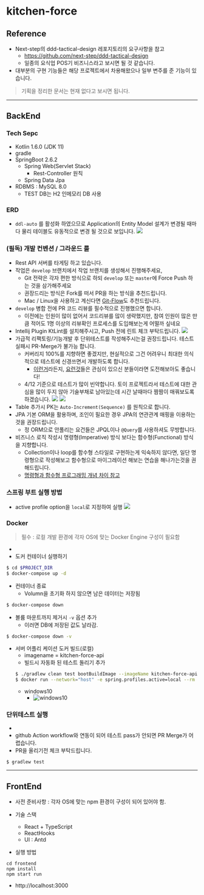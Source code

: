 # kitchen-force

## Reference
* Next-step의 ddd-tactical-design 레포지토리의 요구사항을 참고 
  * https://github.com/next-step/ddd-tactical-design
  * 일종의 요식업 POS기 비즈니스라고 보시면 될 것 같습니다.
* 대부분의 구현 기능들은 해당 프로젝트에서 차용해왔으나 일부 변주를 준 기능이 있습니다.
> 기획을 정리한 문서는 현재 없다고 보시면 됩니다.
---

## BackEnd 

### Tech Sepc
* Kotlin 1.6.0 (JDK 11)
* gradle 
* SpringBoot 2.6.2
  * Spring Web(Servlet Stack)
    * Rest-Controller 원칙
  * Spring Data Jpa
* RDBMS : MySQL 8.0
  * TEST DB는 H2 인메모리 DB 사용

### ERD
* ```ddl-auto``` 를 활성화 하였으므로 Application의 Entity Model 설계가 변경될 때마다 물리 테이블도 유동적으로 변경 될 것으로 보입니다.
![](./image/erd-ver-0.0.1.png)

### (필독) 개발 컨벤션 / 그라운드 룰
* Rest API 서버를 타게팅 하고 있습니다. 
* 작업은 ```develop``` 브랜치에서 작업 브랜치를 생성해서 진행해주세요,
  * Git 전략은 각자 편한 방식으로 하되 ```develop``` 또는 ```master```에 Force Push 하는 것을 삼가해주세요
  * 권장드리는 방식은 Fork를 떠서 PR을 하는 방식을 추천드립니다.
  * Mac / Linux을 사용하고 계신다면 [Git-Flow](https://techblog.woowahan.com/2553/)도 추천드립니다.
* ```develop``` 병합 전에 PR 코드 리뷰를 필수적으로 진행했으면 합니다.
  * 이전에는 인원이 많이 없어서 코드리뷰를 많이 생략했지만, 참여 인원이 많은 만큼 적어도 1명 이상의 리뷰확인 프로세스를 도입해보는게 어떨까 싶네요
* Intellij Plugin KtLint를 설치해주시고, Push 전에 린트 체크 부탁드립니다.
![](./image/ktlint.png)
* 가급적 리팩토링/기능개발 후 단위테스트를 작성해주시는걸 권장드립니다. 테스트실패시 PR-Merge가 불가능 합니다.
  * 커버리지 100%를 지향하면 좋겠지만, 현실적으로 그건 어려우니 최대한 의식적으로 테스트에 신경쓰면서 개발하도록 합니다.
    * [이런거](https://www.youtube.com/watch?v=cVxqrGHxutU)라든지, [요런것](https://www.youtube.com/watch?v=jdlBu2vFv58)들은 관심이 있으신 분들이라면 도전해보아도 좋습니다!
  * 4/12 기준으로 테스트가 많이 빈약합니다. 토이 프로젝트라서 테스트에 대한 관심을 많이 두지 않아 기술부채로 남아있는데 시간 날때마다 짬짬이 매꿔보도록 하겠습니다.
![](./image/github-action-test-break-1.png)
![](./image/github-action-test-break-2.png)
* Table 추가시 PK는 `Auto-Increment(Sequence)` 를 원칙으로 합니다.
* JPA 기본 ORM을 활용하며, 조인이 필요한 경우 JPA의 연관관계 매핑을 이용하는 것을 권장드립니다.
  * 정 ORM으로 안풀리는 요건들은 JPQL이나 ```@Query```를 사용하셔도 무방합니다.
* 비즈니스 로직 작성시 명령형(Imperative) 방식 보다는 함수형(Functional) 방식을 지향합니다.
  * Collection이나 loop를 함수형 스타일로 구현하는게 익숙하지 않다면, 일단 명령형으로 작성해보고 함수형으로 마이그레이션 해보는 연습을 해나가는것을 권해드립니다.  
  * [명령형과 함수형 프로그래밍 개념 차이 참고](https://velog.io/@kyusung/%ED%95%A8%EC%88%98%ED%98%95-%ED%94%84%EB%A1%9C%EA%B7%B8%EB%9E%98%EB%B0%8D-%EC%9A%94%EC%95%BD)

### 스프링 부트 실행 방법
* active profile option을 ```local```로 지정하여 실행
![](./image/intellij-run-configuration.png)

### Docker
> 필수 : 로컬 개발 환경에 각자 OS에 맞는 Docker Engine 구성이 필요함
* 
* 도커 컨테이너 실행하기
```bash
$ cd $PROJECT_DIR
$ docker-compose up -d
```

* 컨테이너 종료
    * Volumn을 초기화 하지 않으면 남은 데이터는 저장됨

```bash
$ docker-compose down
```
* 볼륨 마운트까지 제거시 ```-v``` 옵션 추가
    * 이러면 DB에 저장된 값도 날라감.

```bash
$ docker-compose down -v
```

* 서버 어플리 케이션 도커 빌드(로컬)
  * imagename = kitchen-force-api 
  * 빌드시 자동화 된 테스트 돌리기 추가
  ```bash
  $ ./gradlew clean test bootBuildImage --imageName kitchen-force-api
  $ docker run --network="host" -e spring.profiles.active=local --rm -p 8080:8080 kitchen-force-api
  ```
  * windows10
    * ![windows10](./image/win10-docker-run.jpg)


### 단위테스트 실행

* 
* github Action workflow와 연동이 되어 테스트 pass가 안되면 PR Merge가 어렵습니다.
* PR을 올리기전 체크 부탁드립니다.
```
$ gradlew test
```


---

## FrontEnd
* 사전 준비사항 : 각자 OS에 맞는 npm 환경이 구성이 되어 있어야 함.
* 기술 스택
  * React + TypeScript
  * ReactHooks
  * UI : Antd

* 실행 방법
```
cd frontend
npm install
npm start run
```
* http://localhost:3000